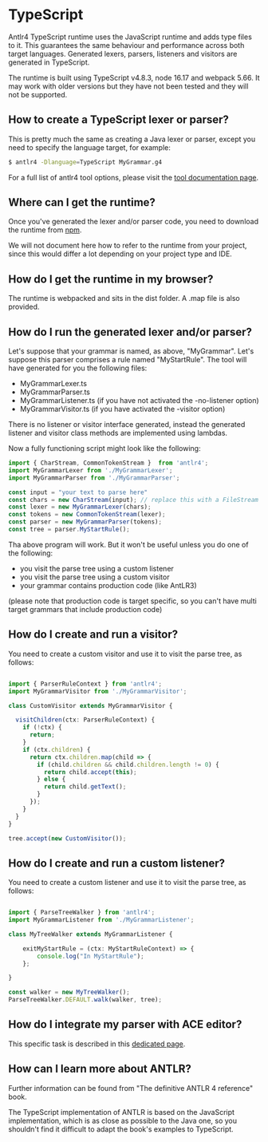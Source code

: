 # TypeScript

Antlr4 TypeScript runtime uses the JavaScript runtime and adds type files to it.
This guarantees the same behaviour and performance across both target languages.
Generated lexers, parsers, listeners and visitors are generated in TypeScript.

The runtime is built using TypeScript v4.8.3, node 16.17 and webpack 5.66.
It may work with older versions but they have not been tested and they will not be supported.


## How to create a TypeScript lexer or parser?

This is pretty much the same as creating a Java lexer or parser, except you need to specify the language target, for example:

```bash
$ antlr4 -Dlanguage=TypeScript MyGrammar.g4
```

For a full list of antlr4 tool options, please visit the [tool documentation page](tool-options.md).

## Where can I get the runtime?

Once you've generated the lexer and/or parser code, you need to download the runtime from [npm](https://www.npmjs.com/package/antlr4).

We will not document here how to refer to the runtime from your project, since this would differ a lot depending on your project type and IDE.

## How do I get the runtime in my browser?

The runtime is webpacked and sits in the dist folder. A .map file is also provided.

## How do I run the generated lexer and/or parser?

Let's suppose that your grammar is named, as above, "MyGrammar". Let's suppose this parser comprises a rule named "MyStartRule". The tool will have generated for you the following files:

*   MyGrammarLexer.ts
*   MyGrammarParser.ts
*   MyGrammarListener.ts (if you have not activated the -no-listener option)
*   MyGrammarVisitor.ts (if you have activated the -visitor option)

There is no listener or visitor interface generated, instead the generated listener and visitor class methods are implemented using lambdas.

Now a fully functioning script might look like the following:

```typescript
import { CharStream, CommonTokenStream }  from 'antlr4';
import MyGrammarLexer from './MyGrammarLexer';
import MyGrammarParser from './MyGrammarParser';

const input = "your text to parse here"
const chars = new CharStream(input); // replace this with a FileStream as required
const lexer = new MyGrammarLexer(chars);
const tokens = new CommonTokenStream(lexer);
const parser = new MyGrammarParser(tokens);
const tree = parser.MyStartRule();

```

Tha above program will work. But it won't be useful unless you do one of the following:

* you visit the parse tree using a custom listener
* you visit the parse tree using a custom visitor
* your grammar contains production code (like AntLR3)

(please note that production code is target specific, so you can't have multi target grammars that include production code)

## How do I create and run a visitor?

You need to create a custom visitor and use it to visit the parse tree, as follows:
```typescript

import { ParserRuleContext } from 'antlr4';
import MyGrammarVisitor from './MyGrammarVisitor';

class CustomVisitor extends MyGrammarVisitor {

  visitChildren(ctx: ParserRuleContext) {
    if (!ctx) {
      return;
    }
    if (ctx.children) {
      return ctx.children.map(child => {
        if (child.children && child.children.length != 0) {
          return child.accept(this);
        } else {
          return child.getText();
        }
      });
    }
  }
}

tree.accept(new CustomVisitor());
````

## How do I create and run a custom listener?

You need to create a custom listener and use it to visit the parse tree, as follows:

```typescript

import { ParseTreeWalker } from 'antlr4';
import MyGrammarListener from './MyGrammarListener';

class MyTreeWalker extends MyGrammarListener {

    exitMyStartRule = (ctx: MyStartRuleContext) => {
        console.log("In MyStartRule");
    };

}

const walker = new MyTreeWalker();
ParseTreeWalker.DEFAULT.walk(walker, tree);

```

## How do I integrate my parser with ACE editor?

This specific task is described in this [dedicated page](ace-javascript-target.md).

## How can I learn more about ANTLR?

Further information can be found from  "The definitive ANTLR 4 reference" book.

The TypeScript implementation of ANTLR is based on the JavaScript implementation, which is as close as possible to the Java one, so you shouldn't find it difficult to adapt the book's examples to TypeScript.
